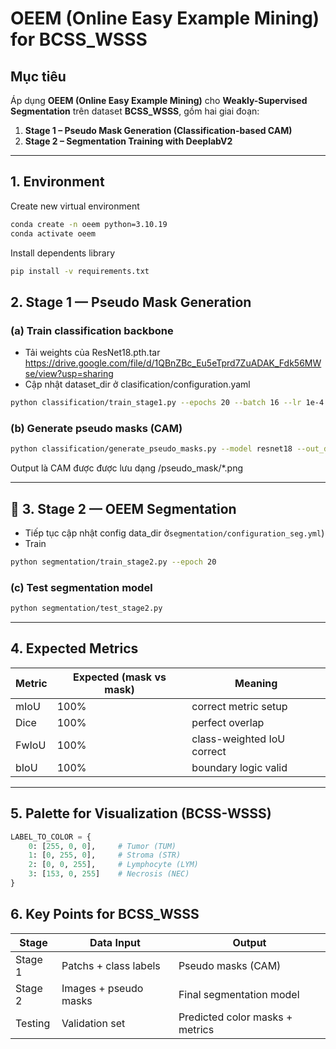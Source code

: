 # OEEM (Online Easy Example Mining) for BCSS_WSSS

## Mục tiêu
Áp dụng **OEEM (Online Easy Example Mining)** cho **Weakly-Supervised Segmentation** trên dataset **BCSS_WSSS**, gồm hai giai đoạn:

1. **Stage 1 – Pseudo Mask Generation (Classification-based CAM)**
2. **Stage 2 – Segmentation Training with DeeplabV2**

---

## 1. Environment 
Create new virtual environment
```bash
conda create -n oeem python=3.10.19
conda activate oeem
```

Install dependents library
```bash
pip install -v requirements.txt
```


## 2. Stage 1 — Pseudo Mask Generation

### (a) Train classification backbone
- Tải weights của ResNet18.pth.tar https://drive.google.com/file/d/1QBnZBc_Eu5eTprd7ZuADAK_Fdk56MWse/view?usp=sharing 
- Cập nhật dataset_dir ở clasification/configuration.yaml
```bash
python classification/train_stage1.py --epochs 20 --batch 16 --lr 1e-4
```

### (b) Generate pseudo masks (CAM)
```bash
python classification/generate_pseudo_masks.py --model resnet18 --out_dir data/BCSS_WSSS/pseudo_mask/
```

Output là CAM được được lưu dạng /pseudo_mask/*.png

---

## 🧩 3. Stage 2 — OEEM Segmentation

-  Tiếp tục cập nhật config data_dir ở`segmentation/configuration_seg.yml`)
- Train 

```bash
python segmentation/train_stage2.py --epoch 20
```

### (c) Test segmentation model
```bash
python segmentation/test_stage2.py
```

---

## 4. Expected Metrics 

| Metric | Expected (mask vs mask) | Meaning |
|---------|-------------------------|----------|
| mIoU | 100% | correct metric setup |
| Dice | 100% | perfect overlap |
| FwIoU | 100% | class-weighted IoU correct |
| bIoU | 100% | boundary logic valid |

---

## 5. Palette for Visualization (BCSS-WSSS)

```python
LABEL_TO_COLOR = {
    0: [255, 0, 0],     # Tumor (TUM)
    1: [0, 255, 0],     # Stroma (STR)
    2: [0, 0, 255],     # Lymphocyte (LYM)
    3: [153, 0, 255]    # Necrosis (NEC)
}
```


## 6. Key Points for BCSS_WSSS

| Stage | Data Input | Output |
|--------|-------------|---------|
| Stage 1 | Patchs + class labels | Pseudo masks (CAM) |
| Stage 2 | Images + pseudo masks | Final segmentation model |
| Testing | Validation set | Predicted color masks + metrics |
